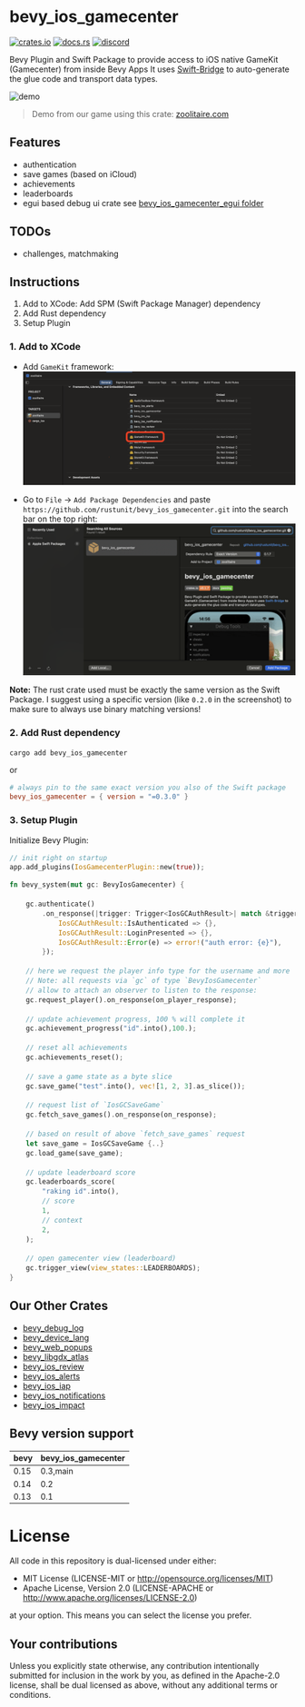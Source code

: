 # bevy_ios_gamecenter

[![crates.io][sh_crates]][lk_crates]
[![docs.rs][sh_docs]][lk_docs]
[![discord][sh_discord]][lk_discord]

[sh_crates]: https://img.shields.io/crates/v/bevy_ios_gamecenter.svg
[lk_crates]: https://crates.io/crates/bevy_ios_gamecenter
[sh_docs]: https://img.shields.io/docsrs/bevy_ios_gamecenter
[lk_docs]: https://docs.rs/bevy_ios_iap/latest/bevy_ios_gamecenter/
[sh_discord]: https://img.shields.io/discord/1176858176897953872?label=discord&color=5561E6
[lk_discord]: https://discord.gg/rQNeEnMhus

Bevy Plugin and Swift Package to provide access to iOS native GameKit (Gamecenter) from inside Bevy Apps
It uses [Swift-Bridge](https://github.com/chinedufn/swift-bridge) to auto-generate the glue code and transport data types.

![demo](./assets/demo.gif)

> Demo from our game using this crate: [zoolitaire.com](https://zoolitaire.com)

## Features
* authentication
* save games (based on iCloud)
* achievements
* leaderboards
* egui based debug ui crate see [bevy_ios_gamecenter_egui folder](./bevy_ios_gamecenter_egui/README.md)

## TODOs
* challenges, matchmaking

## Instructions

1. Add to XCode: Add SPM (Swift Package Manager) dependency
2. Add Rust dependency
3. Setup Plugin

### 1. Add to XCode

* Add `GameKit` framework:
![gamekit](./assets/framework.png)

* Go to `File` -> `Add Package Dependencies` and paste `https://github.com/rustunit/bevy_ios_gamecenter.git` into the search bar on the top right:
![xcode](./assets/xcode-spm.png)

**Note:** 
The rust crate used must be exactly the same version as the Swift Package.
I suggest using a specific version (like `0.2.0` in the screenshot) to make sure to always use binary matching versions!

### 2. Add Rust dependency

```
cargo add bevy_ios_gamecenter
``` 

or 

```toml
# always pin to the same exact version you also of the Swift package
bevy_ios_gamecenter = { version = "=0.3.0" }
```

### 3. Setup Plugin

Initialize Bevy Plugin:

```rust
// init right on startup
app.add_plugins(IosGamecenterPlugin::new(true));
```

```rust
fn bevy_system(mut gc: BevyIosGamecenter) {
    
    gc.authenticate()
        .on_response(|trigger: Trigger<IosGCAuthResult>| match &trigger.event().0 {
            IosGCAuthResult::IsAuthenticated => {},
            IosGCAuthResult::LoginPresented => {},
            IosGCAuthResult::Error(e) => error!("auth error: {e}"),
        });
    
    // here we request the player info type for the username and more
    // Note: all requests via `gc` of type `BevyIosGamecenter` 
    // allow to attach an observer to listen to the response:
    gc.request_player().on_response(on_player_response);

    // update achievement progress, 100 % will complete it
    gc.achievement_progress("id".into(),100.);

    // reset all achievements
    gc.achievements_reset();

    // save a game state as a byte slice
    gc.save_game("test".into(), vec![1, 2, 3].as_slice());

    // request list of `IosGCSaveGame`
    gc.fetch_save_games().on_response(on_response);

    // based on result of above `fetch_save_games` request
    let save_game = IosGCSaveGame {..} 
    gc.load_game(save_game);

    // update leaderboard score
    gc.leaderboards_score(
        "raking id".into(),
        // score
        1,
        // context
        2,
    );

    // open gamecenter view (leaderboard)
    gc.trigger_view(view_states::LEADERBOARDS);
}
```

## Our Other Crates

- [bevy_debug_log](https://github.com/rustunit/bevy_debug_log)
- [bevy_device_lang](https://github.com/rustunit/bevy_device_lang)
- [bevy_web_popups](https://github.com/rustunit/bevy_web_popups)
- [bevy_libgdx_atlas](https://github.com/rustunit/bevy_libgdx_atlas)
- [bevy_ios_review](https://github.com/rustunit/bevy_ios_review)
- [bevy_ios_alerts](https://github.com/rustunit/bevy_ios_alerts)
- [bevy_ios_iap](https://github.com/rustunit/bevy_ios_iap)
- [bevy_ios_notifications](https://github.com/rustunit/bevy_ios_notifications)
- [bevy_ios_impact](https://github.com/rustunit/bevy_ios_impact)

## Bevy version support

|bevy|bevy\_ios\_gamecenter|
|----|---|
|0.15|0.3,main|
|0.14|0.2|
|0.13|0.1|

# License

All code in this repository is dual-licensed under either:

- MIT License (LICENSE-MIT or http://opensource.org/licenses/MIT)
- Apache License, Version 2.0 (LICENSE-APACHE or http://www.apache.org/licenses/LICENSE-2.0)

at your option. This means you can select the license you prefer.

## Your contributions
Unless you explicitly state otherwise, any contribution intentionally submitted for inclusion in the work by you, as defined in the Apache-2.0 license, shall be dual licensed as above, without any additional terms or conditions.
